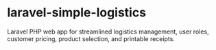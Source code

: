 # laravel-simple-logistics
Laravel PHP web app for streamlined logistics management, user roles, customer pricing, product selection, and printable receipts.

